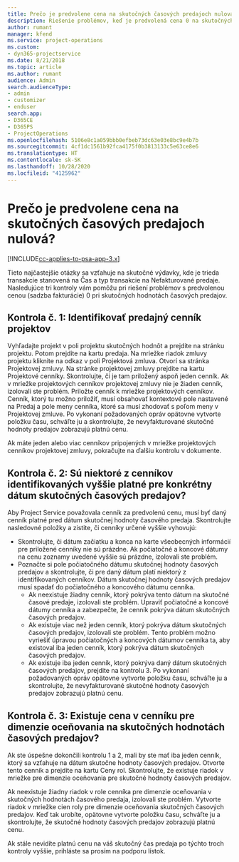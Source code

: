 ```yaml
---
title: Prečo je predvolene cena na skutočných časových predajoch nulová?
description: Riešenie problémov, keď je predvolená cena 0 na skutočných hodnotách času predaja.
author: rumant
manager: kfend
ms.service: project-operations
ms.custom:
- dyn365-projectservice
ms.date: 8/21/2018
ms.topic: article
ms.author: rumant
audience: Admin
search.audienceType:
- admin
- customizer
- enduser
search.app:
- D365CE
- D365PS
- ProjectOperations
ms.openlocfilehash: 5106e8c1a059bbb0efbeb73dc63e03e8bc9e4b7b
ms.sourcegitcommit: 4cf1dc1561b92fca4175f0b3813133c5e63ce8e6
ms.translationtype: HT
ms.contentlocale: sk-SK
ms.lasthandoff: 10/28/2020
ms.locfileid: "4125962"
---
```

# <a name="why-is-price-defaulting-to-zero-on-time-sales-actuals"></a>Prečo je predvolene cena na skutočných časových predajoch nulová?

[!INCLUDE[cc-applies-to-psa-app-3.x](../includes/cc-applies-to-psa-app-3x.md)]

Tieto najčastejšie otázky sa vzťahuje na skutočné výdavky, kde je trieda transakcie stanovená na Čas a typ transakcie na Nefakturované predaje. Nasledujúce tri kontroly vám pomôžu pri riešení problémov s predvolenou cenou (sadzba fakturácie) 0 pri skutočných hodnotách časových predajov.

## <a name="check-1-identify-the-sales-price-list-for-the-project"></a>Kontrola č. 1: Identifikovať predajný cenník projektov

Vyhľadajte projekt v poli projektu skutočných hodnôt a prejdite na stránku projektu. Potom prejdite na kartu predaja. Na mriežke riadok zmluvy projektu kliknite na odkaz v poli Projektová zmluva. Otvorí sa stránka Projektovej zmluvy. Na stránke projektovej zmluvy prejdite na kartu Projektové cenníky. Skontrolujte, či je tam priložený aspoň jeden cenník. Ak v mriežke projektových cenníkov projektovej zmluvy nie je žiaden cenník, izolovali ste problém. Priložte cenník k mriežke projektových cenníkov. Cenník, ktorý tu možno priložiť, musí obsahovať kontextové pole nastavené na Predaj a pole meny cenníka, ktoré sa musí zhodovať s poľom meny v Projektovej zmluve. Po vykonaní požadovaných opráv opätovne vytvorte položku času, schváľte ju a skontrolujte, že nevyfakturované skutočné hodnoty predajov zobrazujú platnú cenu. 

Ak máte jeden alebo viac cenníkov pripojených v mriežke projektových cenníkov projektovej zmluvy, pokračujte na ďalšiu kontrolu v dokumente.

## <a name="check-2-are-any-of-the-price-lists-identified-above-valid-for-the-specific-date-of-the-time-sales-actual"></a>Kontrola č. 2: Sú niektoré z cenníkov identifikovaných vyššie platné pre konkrétny dátum skutočných časových predajov?

Aby Project Service považovala cenník za predvolenú cenu, musí byť daný cenník platné pred dátum skutočnej hodnoty časového predaja. Skontrolujte nasledovné položky a zistite, či cenníky určené vyššie vyhovujú:
- Skontrolujte, či dátum začiatku a konca na karte všeobecných informácií pre priložené cenníky nie sú prázdne. Ak počiatočné a koncové dátumy na cenu zoznamy uvedené vyššie sú prázdne, izolovali ste problém. 
- Poznačte si pole počiatočného dátumu skutočnej hodnoty časových predajov a skontrolujte, či pre daný dátum platí niektorý z identifikovaných cenníkov. Dátum skutočnej hodnoty časových predajov musí spadať do počiatočného a koncového dátumu cenníka. 
    - Ak neexistuje žiadny cenník, ktorý pokrýva tento dátum na skutočné časové predaje, izolovali ste problém. Upraviť počiatočné a koncové dátumy cenníka a zabezpečte, že cenník pokrýva dátum skutočných časových predajov. 
    - Ak existuje viac než jeden cenník, ktorý pokrýva dátum skutočných časových predajov, izolovali ste problém. Tento problém možno vyriešiť úpravou počiatočných a koncových dátumov cenníka ta, aby existoval iba jeden cenník, ktorý pokrýva dátum skutočných časových predajov. 
    - Ak existuje iba jeden cenník, ktorý pokrýva daný dátum skutočných časových predajov, prejdite na kontrolu 3.
Po vykonaní požadovaných opráv opätovne vytvorte položku času, schváľte ju a skontrolujte, že nevyfakturované skutočné hodnoty časových predajov zobrazujú platnú cenu.

## <a name="check-3-is-there-a-price-in-the-price-list-for-the-pricing-dimensions-on-the-time-sales-actual"></a>Kontrola č. 3: Existuje cena v cenníku pre dimenzie oceňovania na skutočných hodnotách časových predajov?

Ak ste úspešne dokončili kontrolu 1 a 2, mali by ste mať iba jeden cenník, ktorý sa vzťahuje na dátum skutočne hodnoty časových predajov. Otvorte tento cenník a prejdite na kartu Ceny rol. Skontrolujte, že existuje riadok v mriežke pre dimenzie oceňovania pre skutočné hodnoty časových predajov.

Ak neexistuje žiadny riadok v role cenníka pre dimenzie oceňovania v skutočných hodnotách časového predaja, izolovali ste problém. Vytvorte riadok v mriežke cien roly pre dimenzie oceňovania skutočných časových predajov. Keď tak urobíte, opätovne vytvorte položku času, schváľte ju a skontrolujte, že skutočné hodnoty časových predajov zobrazujú platnú cenu.

Ak stále nevidíte platnú cenu na váš skutočný čas predaja po týchto troch kontroly vyššie, prihláste sa prosím na podporu lístok. 


